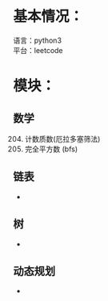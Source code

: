 # 基本情况：
语言：python3  
平台：leetcode


# 模块：

## 数学

204. 计数质数(厄拉多塞筛法)
279. 完全平方数 (bfs)

## 链表
-  

## 树
-  

## 动态规划
- 


